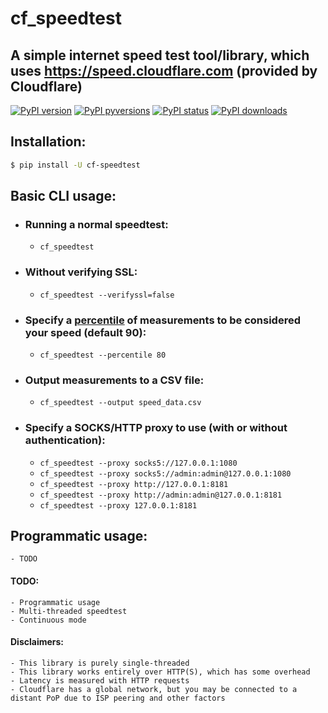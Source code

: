 # cf_speedtest

## A simple internet speed test tool/library, which uses https://speed.cloudflare.com (provided by Cloudflare)

[![PyPI version](https://img.shields.io/pypi/v/cf-speedtest.svg)](https://pypi.python.org/pypi/cf-speedtest)
[![PyPI pyversions](https://img.shields.io/pypi/pyversions/cf-speedtest.svg)](https://pypi.python.org/pypi/cf-speedtest)
[![PyPI status](https://img.shields.io/pypi/status/cf-speedtest.svg)](https://pypi.python.org/pypi/cf-speedtest)
[![PyPI downloads](https://img.shields.io/pypi/dm/cf-speedtest.svg)](https://pypi.python.org/pypi/cf-speedtest)

## Installation:
```bash
$ pip install -U cf-speedtest
```

## Basic CLI usage:

- ### Running a normal speedtest:
	- `cf_speedtest`

- ### Without verifying SSL:
	- `cf_speedtest --verifyssl=false`

- ### Specify a [percentile](https://en.wikipedia.org/wiki/Percentile) of measurements to be considered your speed (default 90):
	- `cf_speedtest --percentile 80`

- ### Output measurements to a CSV file:
	- `cf_speedtest --output speed_data.csv`

- ### Specify a SOCKS/HTTP proxy to use (with or without authentication):
	- `cf_speedtest --proxy socks5://127.0.0.1:1080`
	- `cf_speedtest --proxy socks5://admin:admin@127.0.0.1:1080`
	- `cf_speedtest --proxy http://127.0.0.1:8181`
	- `cf_speedtest --proxy http://admin:admin@127.0.0.1:8181`
	- `cf_speedtest --proxy 127.0.0.1:8181`

## Programmatic usage:
	- TODO

#### TODO:
	- Programmatic usage
	- Multi-threaded speedtest
	- Continuous mode

#### Disclaimers:
	- This library is purely single-threaded
	- This library works entirely over HTTP(S), which has some overhead
	- Latency is measured with HTTP requests
	- Cloudflare has a global network, but you may be connected to a distant PoP due to ISP peering and other factors
